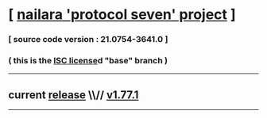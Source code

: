 
# [ [nailara 'protocol seven' project](http://nailara.network/) ]

### [ source code version : 21.0754-3641.0 ]

### ( this is the [ISC license](license)d "base" branch )
---
## current [release](https://github.com/taekiten/nailara/releases) \\\\// [v1.77.1](https://github.com/taekiten/nailara/releases/tag/v1.77.1)
---
